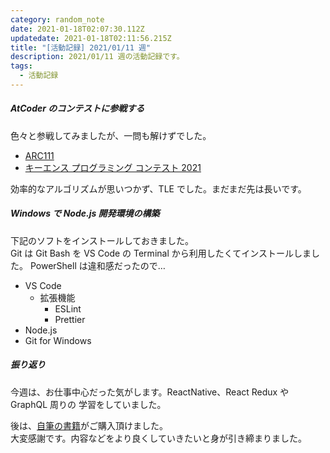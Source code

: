 ```yaml
---
category: random_note
date: 2021-01-18T02:07:30.112Z
updatedate: 2021-01-18T02:11:56.215Z
title: "[活動記録] 2021/01/11 週"
description: 2021/01/11 週の活動記録です。
tags:
  - 活動記録
---
```

##### AtCoder のコンテストに参戦する

色々と参戦してみましたが、一問も解けずでした。

- [ARC111](https://atcoder.jp/contests/arc111)
- [キーエンス プログラミング コンテスト 2021](https://atcoder.jp/contests/keyence2021)

効率的なアルゴリズムが思いつかず、TLE でした。まだまだ先は長いです。

##### Windows で Node.js 開発環境の構築

下記のソフトをインストールしておきました。  
Git は Git Bash を VS Code の Terminal から利用したくてインストールしました。
PowerShell は違和感だったので…

- VS Code
  - 拡張機能
    - ESLint
    - Prettier
- Node.js
- Git for Windows

##### 振り返り

今週は、お仕事中心だった気がします。ReactNative、React Redux や GraphQL 周りの
学習をしていました。

後は、[自筆の書籍](https://jiri3.booth.pm/items/2458282)がご購入頂けました。  
大変感謝です。内容などをより良くしていきたいと身が引き締まりました。